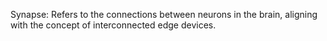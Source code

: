 Synapse: Refers to the connections between neurons in the brain, aligning with the concept of interconnected edge devices.